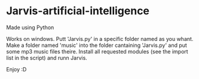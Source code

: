 # Jarvis-artificial-intelligence
Made using Python

Works on windows.
Putt 'Jarvis.py' in a specific folder named as you whant.
Make a folder named 'music' into the folder cantaining 'Jarvis.py' and put some mp3 music files theire.
Install all requested modules (see the import list in the script) and runn Jarvis.

Enjoy :D
